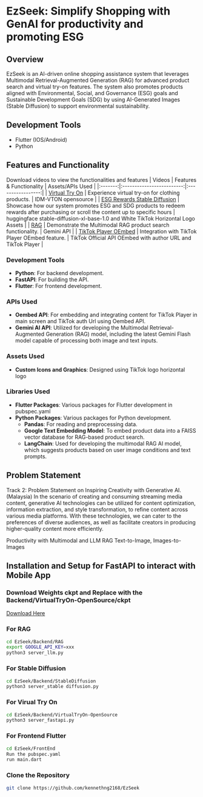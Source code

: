 # EzSeek: Simplify Shopping with GenAI for productivity and promoting ESG


## Overview
EzSeek is an AI-driven online shopping assistance system that leverages Multimodal Retrieval-Augmented Generation (RAG) for advanced product search and virtual try-on features. The system also promotes products aligned with Environmental, Social, and Governance (ESG) goals and Sustainable Development Goals (SDG) by using AI-Generated Images (Stable Diffusion) to support environmental sustainability.

## Development Tools
- Flutter (IOS/Android)
- Python

## Features and Functionality
Download videos to view the functionalities and features
| Videos | Features & Functionality | Assets/APIs Used |
|:-------:|:-------------------------:|:-----------------:|
| [Virtual Try On](Videos/Virtual_Try_on.mp4) | Experience virtual try-on for clothing products. | IDM-VTON opensource |
| [ESG Rewards Stable Diffusion](Videos/ESG_Rewards_Stable_Diffusion.mp4) | Showcase how our system promotes ESG and SDG products to redeem rewards after purchasing or scroll the content up to specific hours | huggingface stable-diffusion-xl-base-1.0 and White TikTok Horizontal Logo Assets |
| [RAG](Videos/RAG.mp4) | Demonstrate the Multimodal RAG product search functionality. | Gemini API |
| [TikTok Player OEmbed](Videos/TikTok_player_OEmbed.mp4) | Integration with TikTok Player OEmbed feature. | TikTok Official API OEmbed with author URL and TikTok Player |

### Development Tools
- **Python**: For backend development.
- **FastAPI**: For building the API.
- **Flutter**: For frontend development.

### APIs Used
- **Oembed API**: For embedding and integrating content for TikTok Player in main screen and TikTok auth Url using Oembed API.
- **Gemini AI API**: Utilized for developing the Multimodal Retrieval-Augmented Generation (RAG) model, including the latest Gemini Flash model capable of processing both image and text inputs.

### Assets Used
- **Custom Icons and Graphics**: Designed using TikTok logo horizontal logo

### Libraries Used
- **Flutter Packages**: Various packages for Flutter development in pubspec.yaml
- **Python Packages**: Various packages for Python development.
  - **Pandas**: For reading and preprocessing data.
  - **Google Text Embedding Model**: To embed product data into a FAISS vector database for RAG-based product search.
  - **LangChain**: Used for developing the multimodal RAG AI model, which suggests products based on user image conditions and text prompts.

## Problem Statement
Track 2: Problem Statement on Inspiring Creativity with Generative AI. (Malaysia)
In the scenario of creating and consuming streaming media content, generative AI technologies can be utilized for content optimization, information extraction, and style transformation, to refine content across various media platforms. With these technologies, we can cater to the preferences of diverse audiences, as well as facilitate creators in producing higher-quality content more efficiently.

Productivity with Multimodal and LLM RAG
Text-to-Image,
Images-to-Images
## Installation and Setup for FastAPI to interact with Mobile App
### Download Weights ckpt and Replace with the Backend/VirtualTryOn-OpenSource/ckpt
[Download Here](https://drive.google.com/drive/folders/19DvmOfsvnP8m6WpPkYe2AJYmiH4ROzvn?usp=sharing)

### For RAG
```bash
cd EzSeek/Backend/RAG
export GOOGLE_API_KEY=xxx
python3 server_llm.py
```
### For Stable Diffusion
```bash
cd EzSeek/Backend/StableDiffusion
python3 server_stable diffusion.py
```

### For Virual Try On
```bash
cd EzSeek/Backend/VirtualTryOn-OpenSource
python3 server_fastapi.py
```

### For Frontend Flutter
```bash
cd EzSeek/FrontEnd
Run the pubspec.yaml
run main.dart
```

### Clone the Repository
```bash
git clone https://github.com/kennethng2168/EzSeek
```
